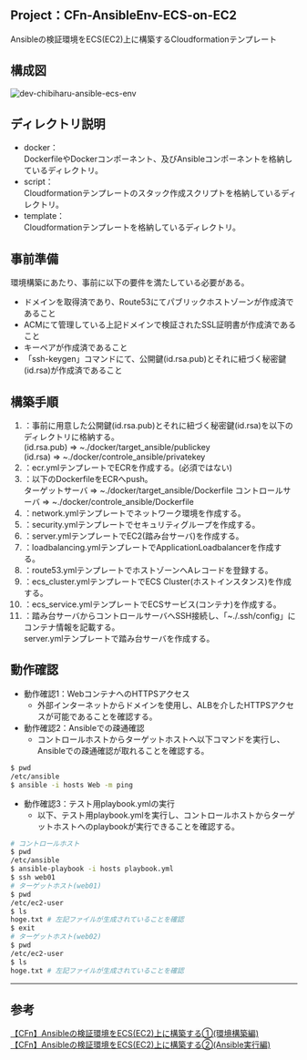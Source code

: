## Project：CFn-AnsibleEnv-ECS-on-EC2
Ansibleの検証環境をECS(EC2)上に構築するCloudformationテンプレート

## 構成図
![dev-chibiharu-ansible-ecs-env](https://user-images.githubusercontent.com/60125692/152776305-da093d48-7e1c-4eba-ae93-800d28f2946b.png)

## ディレクトリ説明
- docker：<br>
DockerfileやDockerコンポーネント、及びAnsibleコンポーネントを格納しているディレクトリ。<br>
- script：<br>
Cloudformationテンプレートのスタック作成スクリプトを格納しているディレクトリ。<br>
- template：<br>
Cloudformationテンプレートを格納しているディレクトリ。

## 事前準備<br>
環境構築にあたり、事前に以下の要件を満たしている必要がある。<br>
- ドメインを取得済であり、Route53にてパブリックホストゾーンが作成済であること
- ACMにて管理している上記ドメインで検証されたSSL証明書が作成済であること
- キーペアが作成済であること
- 「ssh-keygen」コマンドにて、公開鍵(id.rsa.pub)とそれに紐づく秘密鍵(id.rsa)が作成済であること

## 構築手順<br>
1. ：事前に用意した公開鍵(id.rsa.pub)とそれに紐づく秘密鍵(id.rsa)を以下のディレクトリに格納する。<br>
(id.rsa.pub) ⇒ ~./docker/target_ansible/publickey<br>
(id.rsa) ⇒ ~./docker/controle_ansible/privatekey<br>
2. ：ecr.ymlテンプレートでECRを作成する。(必須ではない)<br>
3. ：以下のDockerfileをECRへpush。<br>
ターゲットサーバ ⇒ ~./docker/target_ansible/Dockerfile
コントロールサーバ ⇒ ~./docker/controle_ansible/Dockerfile
4. ：network.ymlテンプレートでネットワーク環境を作成する。<br>
6. ：security.ymlテンプレートでセキュリティグループを作成する。<br>
7. ：server.ymlテンプレートでEC2(踏み台サーバ)を作成する。<br>
9. ：loadbalancing.ymlテンプレートでApplicationLoadbalancerを作成する。<br>
10. ：route53.ymlテンプレートでホストゾーンへAレコードを登録する。<br>
11. ：ecs_cluster.ymlテンプレートでECS Cluster(ホストインスタンス)を作成する。<br>
12. ：ecs_service.ymlテンプレートでECSサービス(コンテナ)を作成する。<br>
13. ：踏み台サーバからコントロールサーバへSSH接続し、「~./.ssh/config」にコンテナ情報を記載する。<br>server.ymlテンプレートで踏み台サーバを作成する。<br>

## 動作確認<br>
- 動作確認1：WebコンテナへのHTTPSアクセス
  - 外部インターネットからドメインを使用し、ALBを介したHTTPSアクセスが可能であることを確認する。<br>
- 動作確認2：Ansibleでの疎通確認<br>
  - コントロールホストからターゲットホストへ以下コマンドを実行し、Ansibleでの疎通確認が取れることを確認する。<br>
```bash
$ pwd
/etc/ansible
$ ansible -i hosts Web -m ping
```
- 動作確認3：テスト用playbook.ymlの実行<br>
  - 以下、テスト用playbook.ymlを実行し、コントロールホストからターゲットホストへのplaybookが実行できることを確認する。<br>
```bash
# コントロールホスト
$ pwd
/etc/ansible
$ ansible-playbook -i hosts playbook.yml
$ ssh web01
# ターゲットホスト(web01)
$ pwd
/etc/ec2-user
$ ls
hoge.txt # 左記ファイルが生成されていることを確認
$ exit
# ターゲットホスト(web02)
$ pwd
/etc/ec2-user
$ ls
hoge.txt # 左記ファイルが生成されていることを確認
```

***
## 参考
[【CFn】Ansibleの検証環境をECS(EC2)上に構築する①(環境構築編)](https://chibinfra-techblog.com/cloudformation-ansible-on-ecs-ec2-1/)<br>
[【CFn】Ansibleの検証環境をECS(EC2)上に構築する②(Ansible実行編)](https://chibinfra-techblog.com/cloudformation-ansible-on-ecs-ec2-2/)



  
